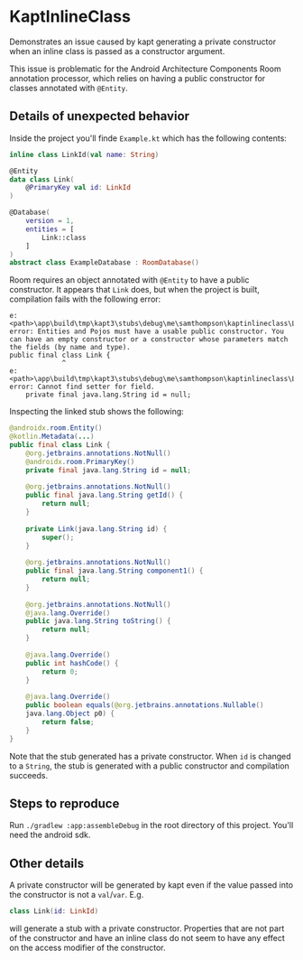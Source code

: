 # KaptInlineClass
Demonstrates an issue caused by kapt generating a private constructor when an inline class is passed as a constructor argument.

This issue is problematic for the Android Architecture Components Room annotation processor, 
which relies on having a public constructor for classes annotated with `@Entity`.

## Details of unexpected behavior
Inside the project you'll finde `Example.kt` which has the following contents:
```kotlin
inline class LinkId(val name: String)

@Entity
data class Link(
    @PrimaryKey val id: LinkId
)

@Database(
    version = 1,
    entities = [
        Link::class
    ]
)
abstract class ExampleDatabase : RoomDatabase()
```

Room requires an object annotated with `@Entity` to have a public constructor. It appears that `Link` does, 
but when the project is built, compilation fails with the following error:
```
e: <path>\app\build\tmp\kapt3\stubs\debug\me\samthompson\kaptinlineclass\Link.java:7: error: Entities and Pojos must have a usable public constructor. You can have an empty constructor or a constructor whose parameters match the fields (by name and type).
public final class Link {
             ^
e: <path>\app\build\tmp\kapt3\stubs\debug\me\samthompson\kaptinlineclass\Link.java:10: error: Cannot find setter for field.
    private final java.lang.String id = null;
```

Inspecting the linked stub shows the following:
```java
@androidx.room.Entity()
@kotlin.Metadata(...)
public final class Link {
    @org.jetbrains.annotations.NotNull()
    @androidx.room.PrimaryKey()
    private final java.lang.String id = null;
    
    @org.jetbrains.annotations.NotNull()
    public final java.lang.String getId() {
        return null;
    }
    
    private Link(java.lang.String id) {
        super();
    }
    
    @org.jetbrains.annotations.NotNull()
    public final java.lang.String component1() {
        return null;
    }
    
    @org.jetbrains.annotations.NotNull()
    @java.lang.Override()
    public java.lang.String toString() {
        return null;
    }
    
    @java.lang.Override()
    public int hashCode() {
        return 0;
    }
    
    @java.lang.Override()
    public boolean equals(@org.jetbrains.annotations.Nullable()
    java.lang.Object p0) {
        return false;
    }
}
```

Note that the stub generated has a private constructor. When `id` is changed to a `String`, the stub is generated with a public
constructor and compilation succeeds.

## Steps to reproduce
Run `./gradlew :app:assembleDebug` in the root directory of this project. You'll need the android sdk.

## Other details
A private constructor will be generated by kapt even if the value passed into the constructor is not a `val`/`var`. E.g.
```kotlin
class Link(id: LinkId)
```
will generate a stub with a private constructor. Properties that are not part of the constructor and have an inline 
class do not seem to have any effect on the access modifier of the constructor.

